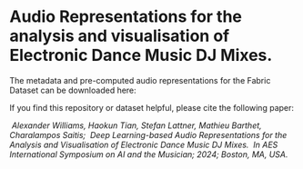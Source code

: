 # Audio Representations for the analysis and visualisation of Electronic Dance Music DJ Mixes.

The metadata and pre-computed audio representations for the Fabric Dataset can be downloaded here:

If you find this repository or dataset helpful, please cite the following paper:

&nbsp;*Alexander Williams, Haokun Tian, Stefan Lattner, Mathieu Barthet, Charalampos Saitis;*
&nbsp;*Deep Learning-based Audio Representations for the Analysis and Visualisation of Electronic Dance Music DJ Mixes.*
&nbsp;*In AES International Symposium on AI and the Musician; 2024; Boston, MA, USA.*
